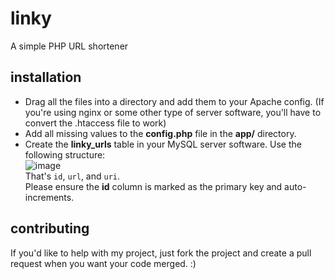 # linky

A simple PHP URL shortener

## installation

* Drag all the files into a directory and add them to your Apache config. (If you're using nginx or some other type of server software, you'll have to convert the .htaccess file to work)
* Add all missing values to the **config.php** file in the **app/** directory.
* Create the **linky_urls** table in your MySQL server software. Use the following structure:  
  ![image](http://iaero.me/i/egXFB)  
  That's `id`, `url`, and `uri`.  
  Please ensure the **id** column is marked as the primary key and auto-increments.

## contributing

If you'd like to help with my project, just fork the project and create a pull request when you want your code merged. :)
